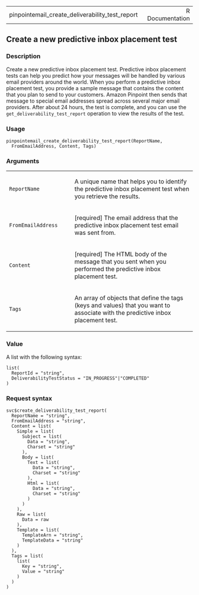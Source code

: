 <table style="width: 100%;">
<tbody>
<tr class="odd">
<td>pinpointemail_create_deliverability_test_report</td>
<td style="text-align: right;">R Documentation</td>
</tr>
</tbody>
</table>

## Create a new predictive inbox placement test

### Description

Create a new predictive inbox placement test. Predictive inbox placement
tests can help you predict how your messages will be handled by various
email providers around the world. When you perform a predictive inbox
placement test, you provide a sample message that contains the content
that you plan to send to your customers. Amazon Pinpoint then sends that
message to special email addresses spread across several major email
providers. After about 24 hours, the test is complete, and you can use
the `get_deliverability_test_report` operation to view the results of
the test.

### Usage

    pinpointemail_create_deliverability_test_report(ReportName,
      FromEmailAddress, Content, Tags)

### Arguments

<table>
<colgroup>
<col style="width: 35%" />
<col style="width: 65%" />
</colgroup>
<tbody>
<tr class="odd">
<td><code
id="pinpointemail_create_deliverability_test_report_:_ReportName">ReportName</code></td>
<td><p>A unique name that helps you to identify the predictive inbox
placement test when you retrieve the results.</p></td>
</tr>
<tr class="even">
<td><code
id="pinpointemail_create_deliverability_test_report_:_FromEmailAddress">FromEmailAddress</code></td>
<td><p>[required] The email address that the predictive inbox placement
test email was sent from.</p></td>
</tr>
<tr class="odd">
<td><code
id="pinpointemail_create_deliverability_test_report_:_Content">Content</code></td>
<td><p>[required] The HTML body of the message that you sent when you
performed the predictive inbox placement test.</p></td>
</tr>
<tr class="even">
<td><code
id="pinpointemail_create_deliverability_test_report_:_Tags">Tags</code></td>
<td><p>An array of objects that define the tags (keys and values) that
you want to associate with the predictive inbox placement test.</p></td>
</tr>
</tbody>
</table>

### Value

A list with the following syntax:

    list(
      ReportId = "string",
      DeliverabilityTestStatus = "IN_PROGRESS"|"COMPLETED"
    )

### Request syntax

    svc$create_deliverability_test_report(
      ReportName = "string",
      FromEmailAddress = "string",
      Content = list(
        Simple = list(
          Subject = list(
            Data = "string",
            Charset = "string"
          ),
          Body = list(
            Text = list(
              Data = "string",
              Charset = "string"
            ),
            Html = list(
              Data = "string",
              Charset = "string"
            )
          )
        ),
        Raw = list(
          Data = raw
        ),
        Template = list(
          TemplateArn = "string",
          TemplateData = "string"
        )
      ),
      Tags = list(
        list(
          Key = "string",
          Value = "string"
        )
      )
    )
